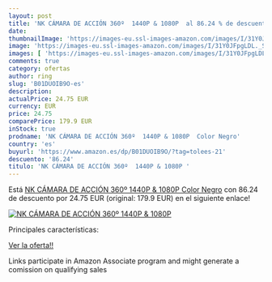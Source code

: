 ```yaml
---
layout: post
title: 'NK CÁMARA DE ACCIÓN 360º  1440P & 1080P  al 86.24 % de descuento'
date: 
thumbnailImage: 'https://images-eu.ssl-images-amazon.com/images/I/31Y0JFpgLDL._SL200_.jpg'
image: 'https://images-eu.ssl-images-amazon.com/images/I/31Y0JFpgLDL._SL200_.jpg'
images: [ 'https://images-eu.ssl-images-amazon.com/images/I/31Y0JFpgLDL._SL200_.jpg' ]
comments: true
category: ofertas
author: ring
slug: 'B01DUOIB9O-es'
description:
actualPrice: 24.75 EUR
currency: EUR
price: 24.75
comparePrice: 179.9 EUR
inStock: true
prodname: 'NK CÁMARA DE ACCIÓN 360º  1440P & 1080P  Color Negro'
country: 'es'
buyurl: 'https://www.amazon.es/dp/B01DUOIB9O/?tag=tolees-21'
descuento: '86.24'
titulo: 'NK CÁMARA DE ACCIÓN 360º  1440P & 1080P '
---
```


Está [NK CÁMARA DE ACCIÓN 360º  1440P & 1080P  Color Negro](https://www.amazon.es/dp/B01DUOIB9O/?tag=tolees-21) con 86.24 de descuento por 24.75 EUR (original: 179.9 EUR) en el siguiente enlace!

[![NK CÁMARA DE ACCIÓN 360º  1440P & 1080P ](https://images-eu.ssl-images-amazon.com/images/I/31Y0JFpgLDL._SL200_.jpg)](https://www.amazon.es/dp/B01DUOIB9O/?tag=tolees-21)

Principales características:


[Ver la oferta!!](https://www.amazon.es/dp/B01DUOIB9O/?tag=tolees-21)

Links participate in Amazon Associate program and might generate a comission on qualifying sales


